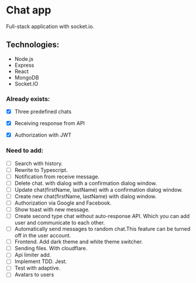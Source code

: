 # Chat app


Full-stack application with socket.io. 



## Technologies:


- Node.js
- Express
- React
- MongoDB
- Socket.IO

### Already exists:
- [x] Three predefined chats
- [x] Receiving response from API
- [x] Authorization with JWT



### Need to add:
- [ ] Search with history.
- [ ] Rewrite to Typescript.
- [ ] Notification from receive message.
- [ ] Delete chat. with dialog with a confirmation dialog window.
- [ ] Update chat(firstName, lastName) with a confirmation dialog window.
- [ ] Create new chat(firstName, lastName) with dialog window.
- [ ] Authorization via Google and Facebook.
- [ ] Show toast with new message.
- [ ] Create second type chat without auto-response API. Which you can add user and communicate to each other.
- [ ] Automatically send messages to random chat.This feature can be turned off in the user account.
- [ ] Frontend. Add dark theme and white theme switcher.
- [ ] Sending files. With cloudflare.
- [ ] Api limiter add.
- [ ] Implement TDD. Jest.
- [ ] Test with adaptive.
- [ ] Avatars to users